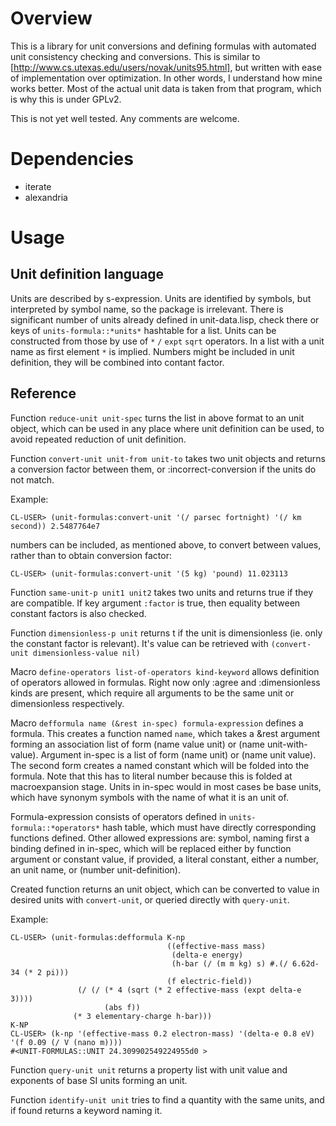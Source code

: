 # Overview

This is a library for unit conversions and defining formulas with automated unit consistency
checking and conversions. This is similar to [http://www.cs.utexas.edu/users/novak/units95.html],
but written with ease of implementation over optimization. In other words, I understand how mine
works better. Most of the actual unit data is taken from that program, which is why this is under
GPLv2.

This is not yet well tested. Any comments are welcome.

# Dependencies

- iterate
- alexandria

# Usage
## Unit definition language

Units are described by s-expression. Units are identified by symbols, but interpreted by symbol
name, so the package is irrelevant. There is significant number of units already defined in
unit-data.lisp, check there or keys of `units-formula::*units*` hashtable for a list. Units can be
constructed from those by use of `*` `/` `expt` `sqrt` operators. In a list with a unit name as
first element `*` is implied. Numbers might be included in unit definition, they will be combined
into contant factor.

## Reference

Function `reduce-unit unit-spec` turns the list in above format to an unit object, which can be used
in any place where unit definition can be used, to avoid repeated reduction of unit definition.

Function `convert-unit unit-from unit-to` takes two unit objects and returns a conversion factor
between them, or :incorrect-conversion if the units do not match.

Example:

`CL-USER> (unit-formulas:convert-unit '(/ parsec fortnight) '(/ km second))
2.5487764e7`

numbers can be included, as mentioned above, to convert between values, rather than to obtain
conversion factor:

`CL-USER> (unit-formulas:convert-unit '(5 kg) 'pound)
11.023113`

Function `same-unit-p unit1 unit2` takes two units and returns true if they are compatible. If key
argument `:factor` is true, then equality between constant factors is also checked.

Function `dimensionless-p unit` returns t if the unit is dimensionless (ie. only the constant factor
is relevant). It's value can be retrieved with `(convert-unit dimensionless-value nil)`

Macro `define-operators list-of-operators kind-keyword` allows definition of operators allowed in
formulas. Right now only :agree and :dimensionless kinds are present, which require all arguments to
be the same unit or dimensionless respectively.

Macro `defformula name (&rest in-spec) formula-expression` defines a formula. This creates a
function named `name`, which takes a &rest argument forming an association list of form (name value
unit) or (name unit-with-value). Argument in-spec is a list of form (name unit) or (name unit
value). The second form creates a named constant which will be folded into the formula. Note that
this has to literal number because this is folded at macroexpansion stage. Units in in-spec would in
most cases be base units, which have synonym symbols with the name of what it is an unit of.

Formula-expression consists of operators defined in `units-formula::*operators*` hash table, which
must have directly corresponding functions defined. Other allowed expressions are: symbol, naming
first a binding defined in in-spec, which will be replaced either by function argument or constant
value, if provided, a literal constant, either a number, an unit name, or (number unit-definition).

Created function returns an unit object, which can be converted to value in desired units with
`convert-unit`, or queried directly with `query-unit`.

Example:

    CL-USER> (unit-formulas:defformula K-np 
                                       ((effective-mass mass)
                                        (delta-e energy)
                                        (h-bar (/ (m m kg) s) #.(/ 6.62d-34 (* 2 pi)))
                                       (f electric-field))
                   (/ (/ (* 4 (sqrt (* 2 effective-mass (expt delta-e 3))))
                         (abs f))
    		      (* 3 elementary-charge h-bar)))
    K-NP
    CL-USER> (k-np '(effective-mass 0.2 electron-mass) '(delta-e 0.8 eV) '(f 0.09 (/ V (nano m))))
    #<UNIT-FORMULAS::UNIT 24.309902549224955d0 >

Function `query-unit unit` returns a property list with unit value and exponents of base SI units
forming an unit.

Function `identify-unit unit` tries to find a quantity with the same units, and if found returns a
keyword naming it.